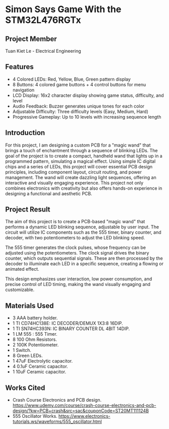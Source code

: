 # Simon Says Game With the STM32L476RGTx
## Project Member
Tuan Kiet Le - Electrical Engineering
## Features
* 4 Colored LEDs: Red, Yellow, Blue, Green pattern display
* 8 Buttons: 4 colored game buttons + 4 control buttons for menu navigation
* LCD Display: 16x2 character display showing game status, difficulty, and level
* Audio Feedback: Buzzer generates unique tones for each color
* Adjustable Difficulty: Three difficulty levels (Easy, Medium, Hard)
* Progressive Gameplay: Up to 10 levels with increasing sequence length
## Introduction
For this project, I am designing a custom PCB for a "magic wand" that brings a touch of enchantment through a sequence of blinking LEDs. The goal of the project is to create a compact, handheld wand that lights up in a programmed pattern, simulating a magical effect. Using simple IC digital chips and a series of LEDs, this project will cover essential PCB design principles, including component layout, circuit routing, and power management. The wand will create dazzling light sequences, offering an interactive and visually engaging experience. This project not only combines electronics with creativity but also offers hands-on experience in designing a functional and aesthetic PCB.
## Project Result
The aim of this project is to create a PCB-based "magic wand" that performs a dynamic LED blinking sequence, adjustable by user input. The circuit will utilize IC components such as the 555 timer, binary counter, and decoder, with two potentiometers to adjust the LED blinking speed.

The 555 timer generates the clock pulses, whose frequency can be adjusted using the potentiometers. The clock signal drives the binary counter, which outputs sequential signals. These are then processed by the decoder to illuminate each LED in a specific sequence, creating a flowing or animated effect.

This design emphasizes user interaction, low power consumption, and precise control of LED timing, making the wand visually engaging and customizable.
## Materials Used
* 3 AAA battery holder.
* 1 TI CD74HC138E: IC DECODER/DEMUX 1X3:8 16DIP.
* 1 TI SN74HC393N: IC BINARY COUNTER DL 4BIT 14DIP.
* 1 LM 555 : 555 Timer.
* 8 100 Ohm Resistors.
* 2 100K Potentiometer.
* 1 Switch.
* 8 Green LEDs.
* 1 47uF Electrolytic capacitor.
* 4 0.1uF Ceramic capacitor.
* 1 10uF Ceramic capacitor.
## Works Cited
* Crash Course Electronics and PCB design. https://www.udemy.com/course/crash-course-electronics-and-pcb-design/?kw=PCB+crash&src=sac&couponCode=ST20MT111124B
* 555 Oscillator Works. https://www.electronics-tutorials.ws/waveforms/555_oscillator.html
